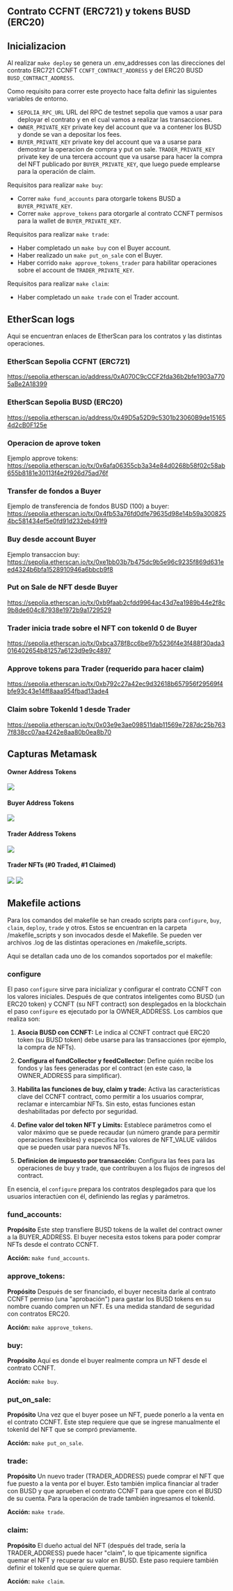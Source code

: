 ## Contrato CCFNT (ERC721) y tokens BUSD (ERC20)

## Inicializacion

Al realizar `make deploy` se genera un .env_addresses con las direcciones del contrato ERC721 CCNFT `CCNFT_CONTRACT_ADDRESS` y del ERC20 BUSD `BUSD_CONTRACT_ADDRESS`.

Como requisito para correr este proyecto hace falta definir las siguientes variables de entorno.

* `SEPOLIA_RPC_URL` URL del RPC de testnet sepolia que vamos a usar para deployar el contrato y en el cual vamos a realizar las transacciones.
* `OWNER_PRIVATE_KEY` private key del account que va a contener los BUSD y donde se van a depositar los fees.
* `BUYER_PRIVATE_KEY` private key del account que va a usarse para demostrar la operacion de compra y put on sale.
`TRADER_PRIVATE_KEY` private key de una tercera account que va usarse para hacer la compra del NFT publicado por `BUYER_PRIVATE_KEY`, que luego puede emplearse para la operación de claim.

Requisitos para realizar `make buy`:

* Correr `make fund_accounts` para otorgarle tokens BUSD a `BUYER_PRIVATE_KEY`.
* Correr `make approve_tokens` para otorgarle al contrato CCNFT permisos para la wallet de `BUYER_PRIVATE_KEY`.

Requisitos para realizar `make trade`:

* Haber completado un `make buy` con el Buyer account.
* Haber realizado un `make put_on_sale` con el Buyer.
* Haber corrido `make approve_tokens_trader` para habilitar operaciones sobre el account de `TRADER_PRIVATE_KEY`.

Requisitos para realizar `make claim`:

* Haber completado un `make trade` con el Trader account.

## EtherScan logs

Aqui se encuentran enlaces de EtherScan para los contratos y las distintas operaciones.

### EtherScan Sepolia CCFNT (ERC721)

https://sepolia.etherscan.io/address/0xA070C9cCCF2fda36b2bfe1903a7705aBe2A18399

### EtherScan Sepolia BUSD (ERC20) 

https://sepolia.etherscan.io/address/0x49D5a52D9c5301b23060B9de151654d2cB0F125e

### Operacion de aprove token

Ejemplo approve tokens: https://sepolia.etherscan.io/tx/0x6afa06355cb3a34e84d0268b58f02c58ab655b8181e30113f4e2f926d75ad76f

### Transfer de fondos a Buyer

Ejemplo de transferencia de fondos BUSD (100) a buyer: https://sepolia.etherscan.io/tx/0x4fb53a76fd0dfe79635d98e14b59a3008254bc581434ef5e0fd91d232eb491f9

### Buy desde account Buyer

Ejemplo transaccion buy: https://sepolia.etherscan.io/tx/0xe1bb03b7b475dc9b5e96c9235f869d631eed4324b6bfa1528910946a6bbcb9f8

### Put on Sale de NFT desde Buyer

https://sepolia.etherscan.io/tx/0xb9faab2cfdd9964ac43d7ea1989b44e2f8c9b8de604c87938e1972b9a1729529

### Trader inicia trade sobre el NFT con tokenId 0 de Buyer

https://sepolia.etherscan.io/tx/0xbca378f8cc6be97b5236f4e3f488f30ada3016402654b81257a6123d9e9c4897

### Approve tokens para Trader (requerido para hacer claim)

https://sepolia.etherscan.io/tx/0xb792c27a42ec9d32618b657956f29569f4bfe93c43e14ff8aaa954fbad13ade4

### Claim sobre TokenId 1 desde Trader

https://sepolia.etherscan.io/tx/0x03e9e3ae098511dab11569e7287dc25b7637f838cc07aa4242e8aa80b0ea8b70

## Capturas Metamask

#### Owner Address Tokens
<img src="screenshots/owner_address_tokens.png" />

#### Buyer Address Tokens
<img src="screenshots/buyer_address_tokens.png" />


#### Trader Address Tokens
<img src="screenshots/trader_address_tokens.png" />

#### Trader NFTs (#0 Traded, #1 Claimed)

<img src="screenshots/trader_nfts_etherscan.png" />
<img src="screenshots/trader_nfts_etherscan_1.png" />

## Makefile actions

Para los comandos del makefile se han creado scripts para `configure`, `buy`, `claim`, `deploy`, `trade` y otros. Estos se encuentran en la carpeta /makefile_scripts y son invocados desde el Makefile. Se pueden ver archivos .log de las distintas operaciones en /makefile_scripts.

Aqui se detallan cada uno de los comandos soportados por el makefile:

### configure

El paso `configure` sirve para inicializar y configurar el contrato CCNFT con los valores iniciales. Después de que contratos inteligentes como BUSD (un ERC20 token) y CCNFT (su NFT contract) son desplegados en la blockchain el paso `configure` es ejecutado por la OWNER_ADDRESS.
Los cambios que realiza son:

1.  **Asocia BUSD con CCNFT:** Le indica al CCNFT contract qué ERC20 token (su BUSD token) debe usarse para las transacciones (por ejemplo, la compra de NFTs).

2.  **Configura el fundCollector y feedCollector:** Define quién recibe los fondos y las fees generadas por el contract (en este caso, la OWNER_ADDRESS para simplificar).

3.  **Habilita las funciones de buy, claim y trade:** Activa las características clave del CCNFT contract, como permitir a los usuarios comprar, reclamar e intercambiar NFTs. Sin esto, estas funciones estan deshabilitadas por defecto por seguridad.

4.  **Define valor del token NFT y Limits:** Establece parámetros como el valor máximo que se puede recaudar (un número grande para permitir operaciones flexibles) y especifica los valores de NFT_VALUE válidos que se pueden usar para nuevos NFTs.

5.  **Definicion de impuesto por transacción:** Configura las fees para las operaciones de buy y trade, que contribuyen a los flujos de ingresos del contract.

En esencia, el `configure` prepara los contratos desplegados para que los usuarios interactúen con él, definiendo las reglas y parámetros.

### fund_accounts:

**Propósito** Este step transfiere BUSD tokens de la wallet del contract owner a la BUYER_ADDRESS. El buyer necesita estos tokens para poder comprar NFTs desde el contrato CCNFT.

**Acción:** `make fund_accounts`.

### approve_tokens:

**Propósito** Después de ser financiado, el buyer necesita darle al contrato CCNFT permiso (una "aprobación") para gastar los BUSD tokens en su nombre cuando compren un NFT. Es una medida standard de seguridad con contratos ERC20.

**Acción:** `make approve_tokens`.

### buy:

**Propósito** Aquí es donde el buyer realmente compra un NFT desde el contrato CCNFT.

**Acción:** `make buy`.

### put_on_sale:

**Propósito** Una vez que el buyer posee un NFT, puede ponerlo a la venta en el contrato CCNFT. Este step requiere que que se ingrese manualmente el tokenId del NFT que se compró previamente.

**Acción:** `make put_on_sale`.

### trade:

**Propósito** Un nuevo trader (TRADER_ADDRESS) puede comprar el NFT que fue puesto a la venta por el buyer. Esto también implica financiar al trader con BUSD y que aprueben el contrato CCNFT para que opere con el BUSD de su cuenta. Para la operación de trade también ingresamos el tokenId.

**Acción:** `make trade`.

### claim:

**Propósito** El dueño actual del NFT (después del trade, sería la TRADER_ADDRESS) puede hacer "claim", lo que típicamente significa quemar el NFT y recuperar su valor en BUSD. Este paso requiere también definir el tokenId que se quiere quemar.

**Acción:** `make claim`.